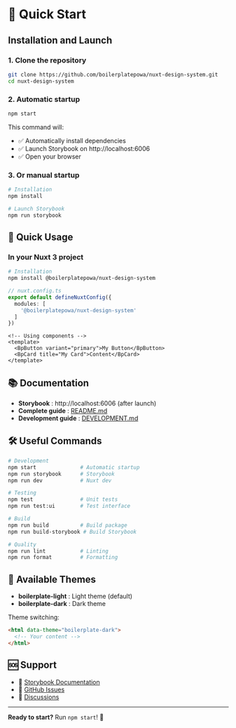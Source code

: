 # 🚀 Quick Start

## Installation and Launch

### 1. Clone the repository
```bash
git clone https://github.com/boilerplatepowa/nuxt-design-system.git
cd nuxt-design-system
```

### 2. Automatic startup
```bash
npm start
```

This command will:
- ✅ Automatically install dependencies
- ✅ Launch Storybook on http://localhost:6006
- ✅ Open your browser

### 3. Or manual startup
```bash
# Installation
npm install

# Launch Storybook
npm run storybook
```

## 🎯 Quick Usage

### In your Nuxt 3 project

```bash
# Installation
npm install @boilerplatepowa/nuxt-design-system
```

```typescript
// nuxt.config.ts
export default defineNuxtConfig({
  modules: [
    '@boilerplatepowa/nuxt-design-system'
  ]
})
```

```vue
<!-- Using components -->
<template>
  <BpButton variant="primary">My Button</BpButton>
  <BpCard title="My Card">Content</BpCard>
</template>
```

## 📚 Documentation

- **Storybook** : http://localhost:6006 (after launch)
- **Complete guide** : [README.md](README.md)
- **Development guide** : [DEVELOPMENT.md](DEVELOPMENT.md)

## 🛠️ Useful Commands

```bash
# Development
npm start              # Automatic startup
npm run storybook      # Storybook
npm run dev            # Nuxt dev

# Testing
npm test               # Unit tests
npm run test:ui        # Test interface

# Build
npm run build          # Build package
npm run build-storybook # Build Storybook

# Quality
npm run lint           # Linting
npm run format         # Formatting
```

## 🎨 Available Themes

- **boilerplate-light** : Light theme (default)
- **boilerplate-dark** : Dark theme

Theme switching:
```html
<html data-theme="boilerplate-dark">
  <!-- Your content -->
</html>
```

## 🆘 Support

- 📖 [Storybook Documentation](http://localhost:6006)
- 🐛 [GitHub Issues](https://github.com/boilerplatepowa/nuxt-design-system/issues)
- 💬 [Discussions](https://github.com/boilerplatepowa/nuxt-design-system/discussions)

---

**Ready to start?** Run `npm start`! 🎉 